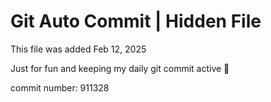 # Git Auto Commit | Hidden File

This file was added Feb 12, 2025

Just for fun and keeping my daily git commit active 🤪

commit number: 911328
